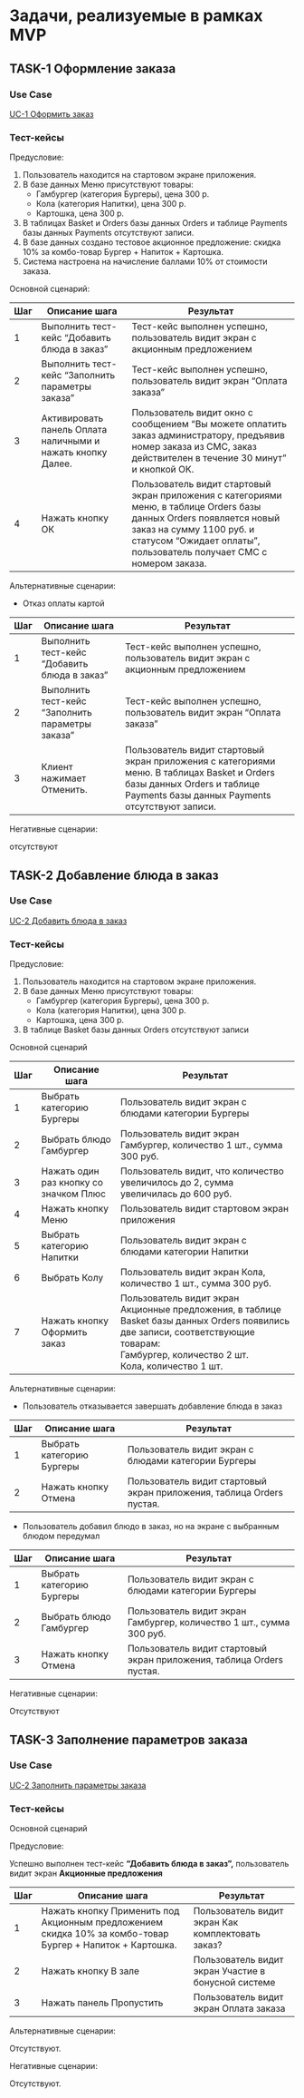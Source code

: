 # Задачи, реализуемые в рамках MVP

## TASK-1 Оформление заказа

### Use Case

[UC-1 Оформить заказ](../requirements.md#use-case_1)

### Тест-кейсы

Предусловие:

1. Пользователь находится на стартовом экране приложения.
2. В базе данных Меню присутствуют товары:
    - Гамбургер (категория Бургеры), цена 300 р.
    - Кола (категория Напитки), цена 300 р.
    - Картошка, цена 300 р.
3. В таблицах Basket и Orders базы данных Orders и таблице Payments базы данных Payments отсутствуют записи.
4. В базе данных создано тестовое акционное предложение: скидка 10% за комбо-товар Бургер + Напиток + Картошка.
5. Система настроена на начисление баллами 10% от стоимости заказа.

Основной сценарий:

| Шаг | Описание шага | Результат |
| --- | --- | --- |
| 1 | Выполнить тест-кейс “Добавить блюда в заказ” | Тест-кейс выполнен успешно, пользователь видит экран с акционным предложением |
| 2 | Выполнить тест-кейс “Заполнить параметры заказа” | Тест-кейс выполнен успешно, пользователь видит экран “Оплата заказа” |
| 3 | Активировать панель Оплата наличными и нажать кнопку Далее. | Пользователь видит окно с сообщением “Вы можете оплатить заказ администратору, предъявив номер заказа из СМС, заказ действителен в течение 30 минут” и кнопкой ОК. |
| 4 | Нажать кнопку ОК | Пользователь видит стартовый экран приложения с категориями меню,  в таблице Orders базы данных Orders появляется новый заказ на сумму 1100 руб. и статусом “Ожидает оплаты”, пользователь получает СМС с номером заказа. |

Альтернативные сценарии:
- Отказ оплаты картой

| Шаг | Описание шага | Результат |
| --- | --- | --- |
| 1 | Выполнить тест-кейс “Добавить блюда в заказ” | Тест-кейс выполнен успешно, пользователь видит экран с акционным предложением |
| 2 | Выполнить тест-кейс “Заполнить параметры заказа” | Тест-кейс выполнен успешно, пользователь видит экран “Оплата заказа” |
| 3 | Клиент нажимает Отменить. | Пользователь видит стартовый экран приложения с категориями меню. В таблицах Basket и Orders базы данных Orders и таблице Payments базы данных Payments отсутствуют записи. |

Негативные сценарии:

отсутствуют

## TASK-2 Добавление блюда в заказ

### Use Case

[UC-2 Добавить блюда в заказ](../requirements.md#use-case_2)

### Тест-кейсы

Предусловие:

1. Пользователь находится на стартовом экране приложения.
2. В базе данных Меню присутствуют товары:
    - Гамбургер (категория Бургеры), цена 300 р.
    - Кола (категория Напитки), цена 300 р.
    - Картошка, цена 300 р.
3. В таблице Basket базы данных Orders отсутствуют записи

Основной сценарий

| Шаг | Описание шага | Результат |
| --- | --- | --- |
| 1 | Выбрать категорию Бургеры | Пользователь видит экран с блюдами категории Бургеры |
| 2 | Выбрать блюдо Гамбургер | Пользователь видит экран Гамбургер, количество 1 шт., сумма 300 руб. |
| 3 | Нажать один раз кнопку со значком Плюс | Пользователь видит, что количество увеличилось до 2, сумма увеличилась до 600 руб. |
| 4 | Нажать кнопку Меню | Пользователь видит стартовом экран приложения |
| 5 | Выбрать категорию Напитки | Пользователь видит экран с блюдами категории Напитки |
| 6 | Выбрать Колу | Пользователь видит экран Кола, количество 1 шт., сумма 300 руб. |
| 7 | Нажать кнопку Оформить заказ | Пользователь видит экран Акционные предложения, в таблице Basket базы данных Orders появились две записи, соответствующие товарам:<br/>Гамбургер, количество 2 шт.<br/>Кола, количество 1 шт. |

Альтернативные сценарии:

- Пользователь отказывается завершать добавление блюда в заказ

| Шаг | Описание шага | Результат |
| --- | --- | --- |
| 1 | Выбрать категорию Бургеры | Пользователь видит экран с блюдами категории Бургеры |
| 2 | Нажать кнопку Отмена |Пользователь видит стартовый экран приложения, таблица Orders пустая. |

- Пользователь добавил блюдо в заказ, но на экране с выбранным блюдом передумал

| Шаг | Описание шага | Результат |
| --- | --- | --- |
| 1 | Выбрать категорию Бургеры | Пользователь видит экран с блюдами категории Бургеры |
| 2 | Выбрать блюдо Гамбургер | Пользователь видит экран Гамбургер, количество 1 шт., сумма 300 руб. |
| 3 |Нажать кнопку Отмена | Пользователь видит стартовый экран приложения, таблица Orders пустая. |

Негативные сценарии:

Отсутствуют

## TASK-3 Заполнение параметров заказа

### Use Case

[UC-2 Заполнить параметры заказа](../requirements.md#use-case_3)

### Тест-кейсы

Основной сценарий

Предусловие:

Успешно выполнен тест-кейс **“Добавить блюда в заказ”,** пользователь видит экран **Акционные предложения**

| Шаг | Описание шага | Результат |
| --- | --- | --- |
| 1 | Нажать кнопку Применить под Акционным предложением скидка 10% за комбо-товар Бургер + Напиток + Картошка. | Пользователь видит экран Как комплектовать заказ? |
| 2 | Нажать кнопку В зале | Пользователь видит экран Участие в бонусной системе |
| 3 | Нажать панель Пропустить | Пользователь видит экран Оплата заказа |

Альтернативные сценарии:

Отсутствуют.

Негативные сценарии:

Отсутствуют.